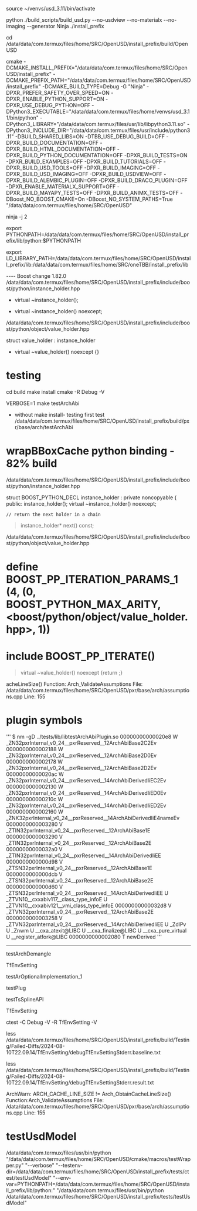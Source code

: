 source ~/venvs/usd_3.11/bin/activate

python ./build_scripts/build_usd.py --no-usdview --no-materialx --no-imaging --generator Ninja ./install_prefix



cd /data/data/com.termux/files/home/SRC/OpenUSD/install_prefix/build/OpenUSD

cmake -DCMAKE_INSTALL_PREFIX="/data/data/com.termux/files/home/SRC/OpenUSD/install_prefix" -DCMAKE_PREFIX_PATH="/data/data/com.termux/files/home/SRC/OpenUSD/install_prefix" -DCMAKE_BUILD_TYPE=Debug  -G "Ninja"  -DPXR_PREFER_SAFETY_OVER_SPEED=ON -DPXR_ENABLE_PYTHON_SUPPORT=ON -DPXR_USE_DEBUG_PYTHON=OFF -DPython3_EXECUTABLE="/data/data/com.termux/files/home/venvs/usd_3.11/bin/python" -DPython3_LIBRARY="/data/data/com.termux/files/usr/lib/libpython3.11.so" -DPython3_INCLUDE_DIR="/data/data/com.termux/files/usr/include/python3.11" -DBUILD_SHARED_LIBS=ON -DTBB_USE_DEBUG_BUILD=OFF -DPXR_BUILD_DOCUMENTATION=OFF -DPXR_BUILD_HTML_DOCUMENTATION=OFF -DPXR_BUILD_PYTHON_DOCUMENTATION=OFF -DPXR_BUILD_TESTS=ON -DPXR_BUILD_EXAMPLES=OFF -DPXR_BUILD_TUTORIALS=OFF -DPXR_BUILD_USD_TOOLS=OFF -DPXR_BUILD_IMAGING=OFF -DPXR_BUILD_USD_IMAGING=OFF -DPXR_BUILD_USDVIEW=OFF -DPXR_BUILD_ALEMBIC_PLUGIN=OFF -DPXR_BUILD_DRACO_PLUGIN=OFF -DPXR_ENABLE_MATERIALX_SUPPORT=OFF -DPXR_BUILD_MAYAPY_TESTS=OFF -DPXR_BUILD_ANIMX_TESTS=OFF -DBoost_NO_BOOST_CMAKE=On -DBoost_NO_SYSTEM_PATHS=True "/data/data/com.termux/files/home/SRC/OpenUSD"


ninja -j 2

export PYTHONPATH=/data/data/com.termux/files/home/SRC/OpenUSD/install_prefix/lib/python:$PYTHONPATH

export LD_LIBRARY_PATH=/data/data/com.termux/files/home/SRC/OpenUSD/install_prefix/lib:/data/data/com.termux/files/home/SRC/oneTBB/install_prefix/lib


---- Boost change 1.82.0
/data/data/com.termux/files/home/SRC/OpenUSD/install_prefix/include/boost/python/instance_holder.hpp

-   virtual ~instance_holder();
+    virtual ~instance_holder() noexcept;

/data/data/com.termux/files/home/SRC/OpenUSD/install_prefix/include/boost/python/object/value_holder.hpp

struct value_holder : instance_holder

+    virtual ~value_holder() noexcept {}



# testing

cd build
make install
cmake -R Debug -V

VERBOSE=1 make testArchAbi

- without make install- testing first test
/data/data/com.termux/files/home/SRC/OpenUSD/install_prefix/build/pxr/base/arch/testArchAbi

# wrapBBoxCache python binding - 82% build

/data/data/com.termux/files/home/SRC/OpenUSD/install_prefix/include/boost/python/instance_holder.hpp
    
struct BOOST_PYTHON_DECL instance_holder : private noncopyable
{
 public:
    instance_holder();
    virtual ~instance_holder() noexcept;
    
    // return the next holder in a chain
>    instance_holder* next() const;

    

/data/data/com.termux/files/home/SRC/OpenUSD/install_prefix/include/boost/python/object/value_holder.hpp

#  define BOOST_PP_ITERATION_PARAMS_1 (4, (0, BOOST_PYTHON_MAX_ARITY, <boost/python/object/value_holder.hpp>, 1))
#  include BOOST_PP_ITERATE()

>    virtual ~value_holder() noexcept {return ;}
        



acheLineSize()                                Function: Arch_ValidateAssumptions                File: /data/data/com.termux/files/home/SRC/OpenUSD/pxr/base/arch/assumptions.cpp            Line: 155


# plugin symbols


'''
$ nm -gD ../tests/lib/libtestArchAbiPlugin.so
00000000000020e8 W _ZN32pxrInternal_v0_24__pxrReserved__12ArchAbiBase2C2Ev
0000000000002188 W _ZN32pxrInternal_v0_24__pxrReserved__12ArchAbiBase2D0Ev
0000000000002178 W _ZN32pxrInternal_v0_24__pxrReserved__12ArchAbiBase2D2Ev
00000000000020ac W _ZN32pxrInternal_v0_24__pxrReserved__14ArchAbiDerivedIiEC2Ev
0000000000002130 W _ZN32pxrInternal_v0_24__pxrReserved__14ArchAbiDerivedIiED0Ev
000000000000210c W _ZN32pxrInternal_v0_24__pxrReserved__14ArchAbiDerivedIiED2Ev
0000000000002160 W _ZNK32pxrInternal_v0_24__pxrReserved__14ArchAbiDerivedIiE4nameEv
0000000000003280 V _ZTIN32pxrInternal_v0_24__pxrReserved__12ArchAbiBase1E
0000000000003290 V _ZTIN32pxrInternal_v0_24__pxrReserved__12ArchAbiBase2E
00000000000032a0 V _ZTIN32pxrInternal_v0_24__pxrReserved__14ArchAbiDerivedIiEE
0000000000000d98 V _ZTSN32pxrInternal_v0_24__pxrReserved__12ArchAbiBase1E
0000000000000dcb V _ZTSN32pxrInternal_v0_24__pxrReserved__12ArchAbiBase2E
0000000000000d60 V _ZTSN32pxrInternal_v0_24__pxrReserved__14ArchAbiDerivedIiEE
                 U _ZTVN10__cxxabiv117__class_type_infoE
                 U _ZTVN10__cxxabiv121__vmi_class_type_infoE
00000000000032d8 V _ZTVN32pxrInternal_v0_24__pxrReserved__12ArchAbiBase2E
0000000000003258 V _ZTVN32pxrInternal_v0_24__pxrReserved__14ArchAbiDerivedIiEE
                 U _ZdlPv
                 U _Znwm
                 U __cxa_atexit@LIBC
                 U __cxa_finalize@LIBC
                 U __cxa_pure_virtual
                 U __register_atfork@LIBC
0000000000002080 T newDerived
'''

----------

testArchDemangle

TfEnvSetting


testArOptionalImplementation_1


testPlug


testTsSplineAPI


TfEnvSetting


ctest -C Debug -V -R TfEnvSetting -V


less /data/data/com.termux/files/home/SRC/OpenUSD/install_prefix/build/Testing/Failed-Diffs/2024-08-10T22.09.14/TfEnvSetting/debugTfEnvSettingStderr.baseline.txt

less /data/data/com.termux/files/home/SRC/OpenUSD/install_prefix/build/Testing/Failed-Diffs/2024-08-10T22.09.14/TfEnvSetting/debugTfEnvSettingStderr.result.txt

ArchWarn: ARCH_CACHE_LINE_SIZE != Arch_ObtainCacheLineSize()
Function:Arch_ValidateAssumptions                                  File: /data/data/com.termux/files/home/SRC/OpenUSD/pxr/base/arch/assumptions.cpp
Line: 155


# testUsdModel

/data/data/com.termux/files/usr/bin/python "/data/data/com.termux/files/home/SRC/OpenUSD/cmake/macros/testWrapper.py" "--verbose" "--testenv-dir=/data/data/com.termux/files/home/SRC/OpenUSD/install_prefix/tests/ctest/testUsdModel" "--env-var=PYTHONPATH=/data/data/com.termux/files/home/SRC/OpenUSD/install_prefix/lib/python:" "/data/data/com.termux/files/usr/bin/python /data/data/com.termux/files/home/SRC/OpenUSD/install_prefix/tests/testUsdModel"
